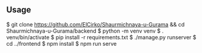 ## Usage

$ git clone https://github.com/ElCirko/Shaurmichnaya-u-Gurama && cd Shaurmichnaya-u-Gurama/backend
$ python -m venv venv
$ . venv/bin/activate
$ pip install -r requirements.txt
$ ./manage.py runserver
$ cd ../frontend
$ npm install
$ npm run serve